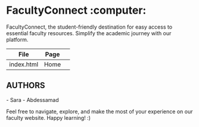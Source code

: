 <h1 >FacultyConnect :computer:</h1> 


<p> FacultyConnect, the student-friendly destination for easy access to essential faculty resources. 
Simplify the academic journey with our platform. </p>

<table>
<thead> 
<tr> <th>File</th> <th>Page</th> <th></th> 
</tr></thead>
<tbody>
<tr>
<td> index.html</td>
<td>Home</td>
<td></td>
</tr>

</tbody>
</table>


<h2>AUTHORS </h2>
- Sara 
- Abdessamad 

<p> Feel free to navigate, explore, and make the most of your experience on our faculty website. Happy learning! :) </p>